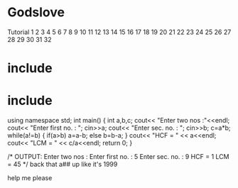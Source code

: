 # Godslove
Tutorial
1
2
3
4
5
6
7
8
9
10
11
12
13
14
15
16
17
18
19
20
21
22
23
24
25
26
27
28
29
30
31
32
# include <iostream>
# include <string>
using namespace std;
int main()
{
  int a,b,c;
  cout<< "Enter two nos :"<<endl;
  cout<< "Enter first no. : ";
  cin>>a;
  cout<< "Enter sec. no. : ";
  cin>>b;
  c=a*b;
  while(a!=b)
    {
      if(a>b)
        a=a-b;
      else
        b=b-a;
    }
  cout<< "HCF = " << a<<endl;
  cout<< "LCM = " << c/a<<endl;
  return 0;
}
 
/*
OUTPUT:
Enter two nos :
Enter first no. : 5
Enter sec. no. : 9
HCF = 1
LCM = 45
*/
back that a## up like it's 1999

help me please
